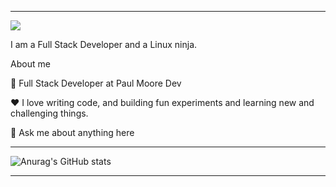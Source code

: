 _______________________________________________________________________________________________________________________________________________________________________
<img src="https://i.pinimg.com/originals/c8/26/2c/c8262c1c2fd50264f174b92203a2d18b.jpg">
  
I am a Full Stack Developer and a Linux ninja. 

About me

💼 Full Stack Developer at Paul Moore Dev

❤️ I love writing code, and building fun experiments and learning new and challenging things.

💬 Ask me about anything here

___________________________________________________________________________________________________________________________________________________________________________________
![Anurag's GitHub stats](https://github-readme-stats.vercel.app/api?username=paulmooredev&show_icons=true&theme=onedark)
___________________________________________________________________________________________________________________________________________________________________________________

<div>
  
  <d/>



<!---
paulmooredev/paulmooredev is a ✨ special ✨ repository because its `README.md` (this file) appears on your GitHub profile.
You can click the Preview link to take a look at your changes.
--->
